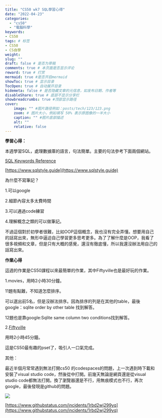 ```yaml
---
title: "CS50 wk7 SQL學習心得"
date: "2022-04-23"
categories: 
  - "cs50"
  - "電腦科學"
keywords: 
- CS50
tags: # 标签
- CS50
- CS自學
weight:
slug: ""
draft: false # 是否为草稿
comments: true # 本页面是否显示评论
reward: true # 打赏
mermaid: true #是否开启mermaid
showToc: true # 显示目录
TocOpen: true # 自动展开目录
hidemeta: false # 是否隐藏文章的元信息，如发布日期、作者等
disableShare: true # 底部不显示分享栏
showbreadcrumbs: true #顶部显示路径
cover:
    image: "" #图片路径例如：posts/tech/123/123.png
    zoom: # 图片大小，例如填写 50% 表示原图像的一半大小
    caption: "" #图片底部描述
    alt: ""
    relative: false
---
```


**學習心得：**

本週學習SQL，處理數據庫的語言，句法簡單。主要的句法參考下面兩個網站。

[SQL Keywords Reference](https://www.w3schools.com/sql/sql_ref_keywords.asp)

[https://www.sqlstyle.guide](https://www.sqlstyle.guide)

為什麼不寫筆記？

1.可以google

2.細節內容太多太費時間

3.可以通過code練習

4.理解概念之類的可以做筆記。

不過這個對於初學者很難，比如OOP這個概念，我也沒有完全弄懂。想要用自己的話寫出來，無形中逼迫自己學習更多思考更多。為了了解什麼是OOP，我看了很多視頻和文章，但是只有大概的感覺，還沒有徹底懂，所以我還沒辦法用自己的話寫出來。

**作業心得**

這週的作業是CS50課程以來最簡單的作業，其中Fiftyville也是最好玩的作業。

1.movies，用時2小時30分鐘。

11題有點難，不知道怎麼排序。

可以選出前5名，但是沒辦法排序。因為排序的列是在其他的table，最後google：sqlite order by other table 找到解答。

12題也是靠google:Sqlite same column two conditions找到解答。

2.[Fiftyville](https://cs50.harvard.edu/x/2022/psets/7/fiftyville/#fiftyville)

用時2小時45分鐘。

這是CS50最有趣的pset了，吸引人一口氣完成。

其他：

最近半個月常常遇到無法打開cs50 的codespaces的問題，上一次遇到時下載和安裝了visual studio code，然後從中打開。前幾天無論是網頁還是從visual studio code都無法打開。換了瀏覽器還是不行，用無痕模式也不行，再次google，最後發現是github的問題。

![](images/Screen-Shot-2022-04-19-at-10.46.58-PM-1024x324.png)

[https://www.githubstatus.com/incidents/1rbd2wj299yq](https://www.githubstatus.com/incidents/1rbd2wj299yq)
